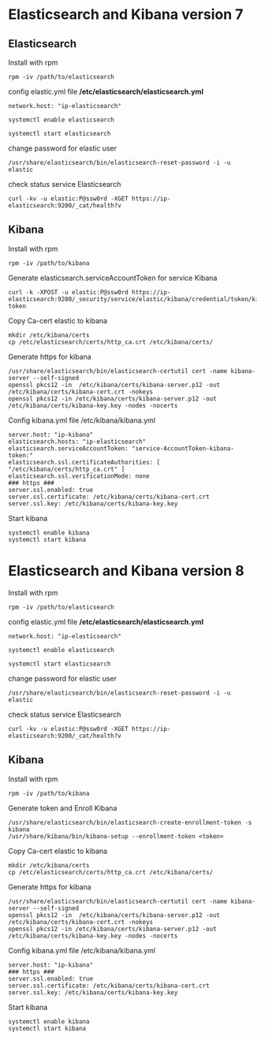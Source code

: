 # Elasticsearch and Kibana version 7

## Elasticsearch

Install with rpm 

```
rpm -iv /path/to/elasticsearch
```

config elastic.yml file **/etc/elasticsearch/elasticsearch.yml**

```
network.host: "ip-elasticsearch"
```

```
systemctl enable elasticsearch
```

```
systemctl start elasticsearch
```

change password for elastic user

```
/usr/share/elasticsearch/bin/elasticsearch-reset-password -i -u elastic​
```

check status service Elasticsearch​

```
curl -kv -u elastic:P@ssw0rd -XGET https://ip-elasticsearch:9200/_cat/health?v
```

## Kibana

Install with rpm 

```
rpm -iv /path/to/kibana
```

Generate elasticsearch.serviceAccountToken for service Kibana​

```
curl -k -XPOST -u elastic:P@ssw0rd https://ip-elasticsearch:9200/_security/service/elastic/kibana/credential/token/kibana-token
```

Copy Ca-cert elastic to kibana

```
mkdir /etc/kibana/certs 
cp /etc/elasticsearch/certs/http_ca.crt /etc/kibana/certs/
```

Generate https for kibana 

```
/usr/share/elasticsearch/bin/elasticsearch-certutil cert -name kibana-server --self-signed
openssl pkcs12 -in  /etc/kibana/certs/kibana-server.p12 -out /etc/kibana/certs/kibana-cert.crt -nokeys
openssl pkcs12 -in /etc/kibana/certs/kibana-server.p12 -out /etc/kibana/certs/kibana-key.key -nodes -nocerts
```

Config kibana.yml file /etc/kibana/kibana.yml

```
server.host: "ip-kibana"​
elasticsearch.hosts: "ip-elasticsearch"
elasticsearch.serviceAccountToken: "service-AccountToken-kibana-token:"​
elasticsearch.ssl.certificateAuthorities: [ "/etc/kibana/certs/http_ca.crt" ]​
elasticsearch.ssl.verificationMode: none​
### https ###
server.ssl.enabled: true​
server.ssl.certificate: /etc/kibana/certs/kibana-cert.crt
server.ssl.key: /etc/kibana/certs/kibana-key.key
```

Start kibana

```
systemctl enable kibana
systemctl start kibana
```
# Elasticsearch and Kibana version 8

Install with rpm 

```
rpm -iv /path/to/elasticsearch
```

config elastic.yml file **/etc/elasticsearch/elasticsearch.yml**

```
network.host: "ip-elasticsearch"
```

```
systemctl enable elasticsearch
```

```
systemctl start elasticsearch
```

change password for elastic user

```
/usr/share/elasticsearch/bin/elasticsearch-reset-password -i -u elastic​
```

check status service Elasticsearch​

```
curl -kv -u elastic:P@ssw0rd -XGET https://ip-elasticsearch:9200/_cat/health?v
```

## Kibana

Install with rpm 

```
rpm -iv /path/to/kibana
```

Generate token and Enroll Kibana

```
/usr/share/elasticsearch/bin/elasticsearch-create-enrollment-token -s kibana
/usr/share/kibana/bin/kibana-setup --enrollment-token <token>
```

Copy Ca-cert elastic to kibana

```
mkdir /etc/kibana/certs 
cp /etc/elasticsearch/certs/http_ca.crt /etc/kibana/certs/
```

Generate https for kibana 

```
/usr/share/elasticsearch/bin/elasticsearch-certutil cert -name kibana-server --self-signed
openssl pkcs12 -in  /etc/kibana/certs/kibana-server.p12 -out /etc/kibana/certs/kibana-cert.crt -nokeys
openssl pkcs12 -in /etc/kibana/certs/kibana-server.p12 -out /etc/kibana/certs/kibana-key.key -nodes -nocerts
```

Config kibana.yml file /etc/kibana/kibana.yml

```
server.host: "ip-kibana"​
### https ###
server.ssl.enabled: true​
server.ssl.certificate: /etc/kibana/certs/kibana-cert.crt
server.ssl.key: /etc/kibana/certs/kibana-key.key
```

Start kibana

```
systemctl enable kibana
systemctl start kibana
```

